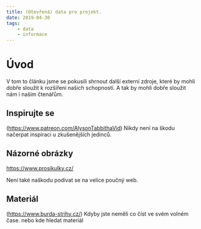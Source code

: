 ```yaml
---
title: (Otevřená) data pro projekt.
date: 2019-04-30
tags: 
    - data
    - informace
---
```


# Úvod
V tom to článku jsme se pokusili shrnout další externí zdroje, které by mohli dobře sloužit k rozšíření našich schopností. A tak by mohli dobře sloužit nám i našim čtenářům.
## Inspirujte se


(https://www.patreon.com/AlysonTabbithaVid)
 Nikdy není na škodu načerpat inspiraci u zkušenějších jedinců. 


## Názorné obrázky
https://www.prosikulky.cz/

Není také naškodu podívat se na velice poučný web.

## Materiál
(https://www.burda-strihy.cz/) 
Kdyby jste neměli co číst ve svém volném čase. nebo kde hledat materiál
